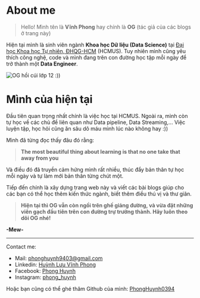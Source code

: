 # About me


> Hello! Mình tên là **Vĩnh Phong** hay chính là **OG** (tác giả của các blogs ở trang này)

Hiện tại mình là sinh viên ngành **Khoa học Dữ liệu (Data Science)** tại [Đại học Khoa học Tự nhiên, ĐHQG-HCM](https://www.hcmus.edu.vn/) (HCMUS). Tuy nhiên mình cũng yêu thích công nghệ, code và mình đang trên con đường học tập mỗi ngày để trở thành một **Data Engineer**.

![OG hồi cúi lớp 12 :))](https://scontent.fsgn5-9.fna.fbcdn.net/v/t39.30808-6/267466105_2993716157556816_1490194410641163359_n.jpg?_nc_cat=102&ccb=1-7&_nc_sid=174925&_nc_ohc=2PRyCvIeNXwAX9p0v-2&_nc_ht=scontent.fsgn5-9.fna&oh=00_AfCLOuL4keQLAu4-8Lp2Dco6e6XH57G6f8tq3Gc7onRJbw&oe=64CBF9E5 "OG hồi cuối lớp 12")


# Mình của hiện tại
Đầu tiên quan trọng nhất chính là việc học tại HCMUS. Ngoài ra, mình còn tự học về các chủ đề liên quan như Data pipeline, Data Streaming,... Việc luyện tập, học hỏi cũng ăn sâu dô máu mình lúc nào không hay :))

Mình đã từng đọc thấy đâu đó rằng:

> **The most beautiful thing about learning is that no one take that away from you**

Và điều đó đã truyền cảm hứng mình rất nhiều, thúc đẩy bản thân tự học mỗi ngày và tự làm mới bản thân từng chút một. 

Tiếp đến chính là xây dựng trang web này và viết các bài blogs giúp cho các bạn có thể học thêm kiến thức ngành, biết thêm điều thú vị và thư giãn.

> **Hiện tại thì OG vẫn còn ngồi trên ghế giảng đường, và vừa đặt những viên gạch đầu tiên trên con đường trự trưởng thành. Hãy luôn theo dõi OG nhé!**

**-Mew-**

---
Contact me:
- Mail: phonghuynh9403@gmail.com 
- Linkedin: [Huỳnh Lưu Vĩnh Phong](https://www.linkedin.com/in/hu%E1%BB%B3nh-l%C6%B0u-v%C4%A9nh-phong-3524b127a/)
- Facebook: [Phong Huynh](https://www.facebook.com/profile.php?id=100007553837967)
- Instagram: [phong_huynh](https://www.instagram.com/phong_huynhh/)

Hoặc bạn cũng có thể ghé thăm Github của mình: [PhongHuynh0394](https://github.com/PhongHuynh0394)


